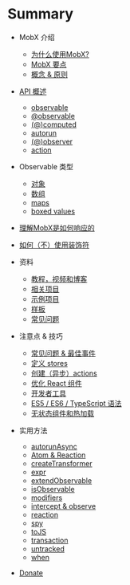 # Summary

* MobX 介绍
  * [为什么使用MobX?](MobX.md)
  * [MobX 要点](intro/overview.md)
  * [概念 & 原则](intro/concepts.md)

* [API 概述](refguide/api.md)
  * [observable](refguide/observable.md)
  * [@observable](refguide/observable-decorator.md)
  * [(@)computed](refguide/computed-decorator.md)
  * [autorun](refguide/autorun.md)
  * [(@)observer](refguide/observer-component.md)
  * [action](refguide/action.md)

* Observable 类型
  * [对象](refguide/object.md)
  * [数组](refguide/array.md)
  * [maps](refguide/map.md)
  * [boxed values](refguide/boxed.md)

* [理解MobX是如何响应的](best/react.md)
* [如何（不）使用装饰符](best/decorators.md)
* 资料
  * [教程，视频和博客](faq/blogs.md)
  * [相关项目](faq/related.md)
  * [示例项目](faq/examples.md)
  * [样板](faq/boilerplates.md)
  * [常见问题](faq/faq.md)

* 注意点 & 技巧
  * [常见问题 & 最佳事件](best/pitfalls.md)
  * [定义 stores](best/store.md)
  * [创建（异步）actions](best/actions.md)
  * [优化 React 组件](best/react-performance.md)
  * [开发者工具](best/devtools.md)
  * [ES5 \/ ES6 \/ TypeScript 语法](best/syntax.md)
  * [无状态组件和热加载](best/stateless-HMR.md)

* 实用方法
  * [autorunAsync](refguide/autorun-async.md)
  * [Atom & Reaction](refguide/extending.md)
  * [createTransformer](refguide/create-transformer.md)
  * [expr](refguide/expr.md)
  * [extendObservable](refguide/extend-observable.md)
  * [isObservable](refguide/is-observable.md)
  * [modifiers](refguide/modifiers.md)
  * [intercept & observe](refguide/observe.md)
  * [reaction](refguide/reaction.md)
  * [spy](refguide/spy.md)
  * [toJS](refguide/tojson.md)
  * [transaction](refguide/transaction.md)
  * [untracked](refguide/untracked.md)
  * [when](refguide/when.md)

* [Donate](donating.md)

